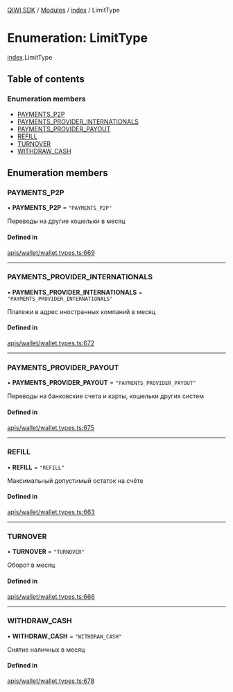 [QIWI SDK](../README.md) / [Modules](../modules.md) / [index](../modules/index.md) / LimitType

# Enumeration: LimitType

[index](../modules/index.md).LimitType

## Table of contents

### Enumeration members

- [PAYMENTS\_P2P](index.LimitType.md#payments_p2p)
- [PAYMENTS\_PROVIDER\_INTERNATIONALS](index.LimitType.md#payments_provider_internationals)
- [PAYMENTS\_PROVIDER\_PAYOUT](index.LimitType.md#payments_provider_payout)
- [REFILL](index.LimitType.md#refill)
- [TURNOVER](index.LimitType.md#turnover)
- [WITHDRAW\_CASH](index.LimitType.md#withdraw_cash)

## Enumeration members

### PAYMENTS\_P2P

• **PAYMENTS\_P2P** = `"PAYMENTS_P2P"`

Переводы на другие кошельки в месяц

#### Defined in

[apis/wallet/wallet.types.ts:669](https://github.com/AlexXanderGrib/node-qiwi-sdk/blob/05e2fb8/src/apis/wallet/wallet.types.ts#L669)

___

### PAYMENTS\_PROVIDER\_INTERNATIONALS

• **PAYMENTS\_PROVIDER\_INTERNATIONALS** = `"PAYMENTS_PROVIDER_INTERNATIONALS"`

Платежи в адрес иностранных компаний в месяц

#### Defined in

[apis/wallet/wallet.types.ts:672](https://github.com/AlexXanderGrib/node-qiwi-sdk/blob/05e2fb8/src/apis/wallet/wallet.types.ts#L672)

___

### PAYMENTS\_PROVIDER\_PAYOUT

• **PAYMENTS\_PROVIDER\_PAYOUT** = `"PAYMENTS_PROVIDER_PAYOUT"`

Переводы на банковские счета и карты, кошельки других систем

#### Defined in

[apis/wallet/wallet.types.ts:675](https://github.com/AlexXanderGrib/node-qiwi-sdk/blob/05e2fb8/src/apis/wallet/wallet.types.ts#L675)

___

### REFILL

• **REFILL** = `"REFILL"`

Максимальный допустимый остаток на счёте

#### Defined in

[apis/wallet/wallet.types.ts:663](https://github.com/AlexXanderGrib/node-qiwi-sdk/blob/05e2fb8/src/apis/wallet/wallet.types.ts#L663)

___

### TURNOVER

• **TURNOVER** = `"TURNOVER"`

Оборот в месяц

#### Defined in

[apis/wallet/wallet.types.ts:666](https://github.com/AlexXanderGrib/node-qiwi-sdk/blob/05e2fb8/src/apis/wallet/wallet.types.ts#L666)

___

### WITHDRAW\_CASH

• **WITHDRAW\_CASH** = `"WITHDRAW_CASH"`

Снятие наличных в месяц

#### Defined in

[apis/wallet/wallet.types.ts:678](https://github.com/AlexXanderGrib/node-qiwi-sdk/blob/05e2fb8/src/apis/wallet/wallet.types.ts#L678)
